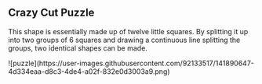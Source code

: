 <h2>Crazy Cut Puzzle</h2>
<p>This shape is essentially made up of twelve little squares. By splitting it up into two groups of 6 squares and drawing a continuous line splitting the groups, two identical shapes can be made.</p>
![puzzle](https://user-images.githubusercontent.com/92133517/141890647-4d334eaa-d8c3-4de4-a02f-832e0d3003a9.png)
